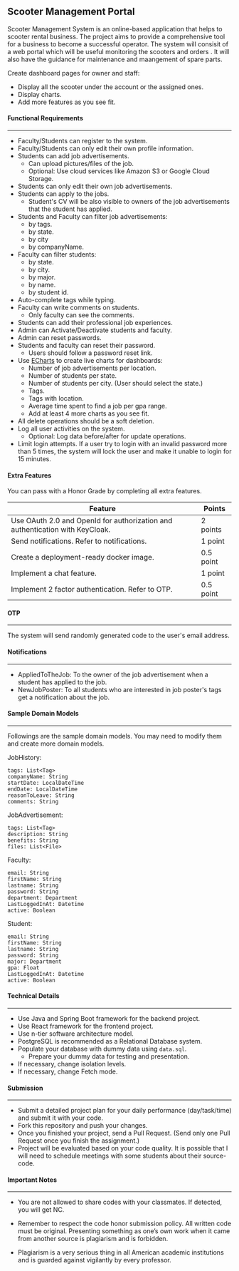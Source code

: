 ## Scooter Management Portal
 
Scooter Management System is an online-based application that helps to scooter rental business. The project aims to provide a comprehensive tool for a business to become a successful operator. The system will consisit of a web portal which will be useful monitoring the scooters and orders . It will also have the guidance for maintenance and maangement of spare parts.

Create dashboard pages for owner and staff:
- Display all the scooter under the account or the assigned ones. 
- Display charts.
- Add more features as you see fit.

####  Functional  Requirements
--- 
* Faculty/Students can register to the system.
* Faculty/Students can only edit their own profile information.
* Students can add job advertisements.
	* Can upload pictures/files of the job.
	* Optional: Use cloud services like Amazon S3 or Google Cloud Storage.
* Students can only edit their own job advertisements.
* Students can apply to the jobs.
	* Student's CV will be also visible to owners of the job advertisements that the student has applied.
* Students and Faculty can filter job advertisements:
	* by tags.
	* by state.
	* by city
	* by companyName.
* Faculty can filter students:
	* by state.
	* by city.
	* by major.
	* by name.
	* by student id.
* Auto-complete tags while typing.
* Faculty can write comments on students.
	* Only faculty can see the comments.
* Students can add their professional job experiences.
*  Admin can Activate/Deactivate students and faculty.
* Admin can reset passwords.
* Students and faculty can reset their password.
	* Users should follow a password reset link.
* Use [ECharts](https://echarts.apache.org/en/index.html) to create live charts for dashboards:
	* Number of job advertisements per location. 
	* Number of students per state.
	* Number of students per city. (User should select the state.)
	* Tags.
	* Tags with location. 
	* Average time spent to find a job per gpa range.
	* Add at least 4 more charts as you see fit.
*   All delete operations should be a soft deletion.
* Log all user activities on the system.
	* Optional: Log data before/after for update operations.
* Limit login attempts. If a user try to login with an invalid password more than 5 times, the system will lock the user and make it unable to login for 15 minutes.

#### Extra Features
You can pass with a Honor Grade by completing all extra features.

| Feature | Points |
|---------|--------|
|<font size="3">Use OAuth 2.0 and OpenId for authorization and authentication with KeyCloak.</font> |2 points|
|<font size="3">Send notifications. Refer to notifications.</font> |1 point|
|<font size="3">Create a deployment-ready docker image.</font> |0.5 point|
|<font size="3">Implement a chat feature.</font> |1 point|
|<font size="3">Implement 2 factor authentication. Refer to OTP.</font> |0.5 point|

#### OTP
---
The system will send randomly generated code to the user's email address.

#### Notifications
---
* AppliedToTheJob: To the owner of the job advertisement when a student has applied to the job.
* NewJobPoster: To all students who are interested in job poster's tags get a notification about the job.

#### Sample Domain Models
---
Followings are the sample domain models. You may need to modify them and create more domain models.

JobHistory:
```
tags: List<Tag>
companyName: String
startDate: LocalDateTime
endDate: LocalDateTime
reasonToLeave: String
comments: String
```

JobAdvertisement:
```
tags: List<Tag>
description: String
benefits: String
files: List<File>
```

Faculty:
```
email: String
firstName: String
lastname: String
password: String
department: Department
LastLoggedInAt: Datetime
active: Boolean
```

Student:
```
email: String
firstName: String
lastname: String
password: String
major: Department
gpa: Float
LastLoggedInAt: Datetime
active: Boolean
```

#### Technical Details
---
* Use Java and Spring Boot framework for the backend project.
* Use React framework for the frontend project.
* Use n-tier software architecture model.
* PostgreSQL is recommended as a Relational Database system.
* Populate your database with dummy data using `data.sql`.
	* Prepare your dummy data for testing and presentation.
* If necessary, change isolation levels.
* If necessary, change Fetch mode.


#### Submission
---
* Submit a detailed project plan for your daily performance (day/task/time) and submit it with your code.
* Fork this repository and push your changes.
* Once you finished your project, send a Pull Request. (Send only one Pull Request once you finish the assignment.)
* Project will be evaluated based on your code quality. It is possible that I will need to schedule meetings with some students about their source-code.

#### Important Notes
---
* You are not allowed to share codes with your classmates. If detected, you will get NC.
 
* Remember to respect the code honor submission policy. All written code must be original. Presenting something as one’s own work when it came from another source is plagiarism and is forbidden.
    
* Plagiarism is a very serious thing in all American academic institutions and is guarded against vigilantly by every professor.
 


